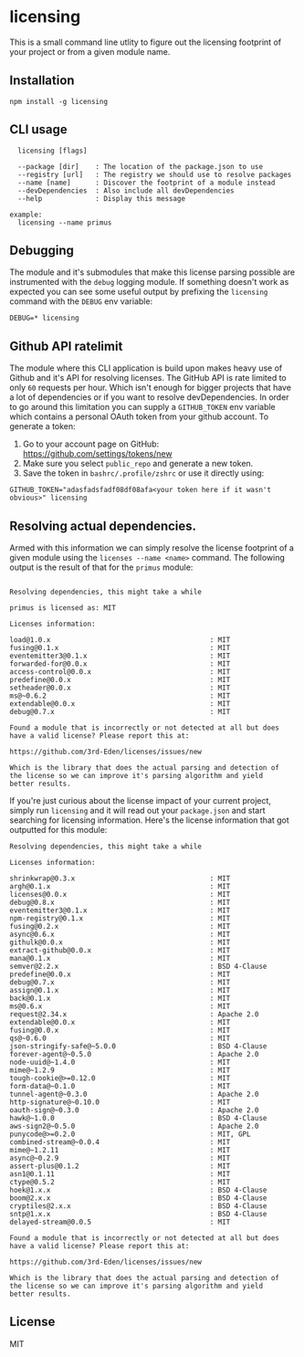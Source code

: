 # licensing

This is a small command line utlity to figure out the licensing footprint of
your project or from a given module name.

## Installation

```
npm install -g licensing
```

## CLI usage

```
  licensing [flags]

  --package [dir]    : The location of the package.json to use
  --registry [url]   : The registry we should use to resolve packages
  --name [name]      : Discover the footprint of a module instead
  --devDependencies  : Also include all devDependencies
  --help             : Display this message

example:
  licensing --name primus
```

## Debugging

The module and it's submodules that make this license parsing possible are
instrumented with the `debug` logging module. If something doesn't work as expected
you can see some useful output by prefixing the `licensing` command with the
`DEBUG` env variable:

```
DEBUG=* licensing
```

## Github API ratelimit

The module where this CLI application is build upon makes heavy use of Github and
it's API for resolving licenses. The GitHub API is rate limited to only `60`
requests per hour. Which isn't enough for bigger projects that have a lot of
dependencies or if you want to resolve devDependencies. In order to go around this
limitation you can supply a `GITHUB_TOKEN` env variable which contains a personal
OAuth token from your github account. To generate a token:

1. Go to your account page on GitHub: https://github.com/settings/tokens/new
2. Make sure you select `public_repo` and generate a new token.
3. Save the token in `bashrc/.profile/zshrc` or use it directly using:

```
GITHUB_TOKEN="adasfadsfadf08df08afa<your token here if it wasn't obvious>" licensing
```

## Resolving actual dependencies.

Armed with this information we can simply resolve the license footprint of a given
module using the `licenses --name <name>` command. The following output is the
result of that for the `primus` module:

```

Resolving dependencies, this might take a while

primus is licensed as: MIT

Licenses information:

load@1.0.x                                       : MIT
fusing@0.1.x                                     : MIT
eventemitter3@0.1.x                              : MIT
forwarded-for@0.0.x                              : MIT
access-control@0.0.x                             : MIT
predefine@0.0.x                                  : MIT
setheader@0.0.x                                  : MIT
ms@~0.6.2                                        : MIT
extendable@0.0.x                                 : MIT
debug@0.7.x                                      : MIT

Found a module that is incorrectly or not detected at all but does
have a valid license? Please report this at:

https://github.com/3rd-Eden/licenses/issues/new

Which is the library that does the actual parsing and detection of
the license so we can improve it's parsing algorithm and yield
better results.

```

If you're just curious about the license impact of your current project, simply
run `licensing` and it will read out your `package.json` and start searching for
licensing information. Here's the license information that got outputted for
this module:

```
Resolving dependencies, this might take a while

Licenses information:

shrinkwrap@0.3.x                                 : MIT
argh@0.1.x                                       : MIT
licenses@0.0.x                                   : MIT
debug@0.8.x                                      : MIT
eventemitter3@0.1.x                              : MIT
npm-registry@0.1.x                               : MIT
fusing@0.2.x                                     : MIT
async@0.6.x                                      : MIT
githulk@0.0.x                                    : MIT
extract-github@0.0.x                             : MIT
mana@0.1.x                                       : MIT
semver@2.2.x                                     : BSD 4-Clause
predefine@0.0.x                                  : MIT
debug@0.7.x                                      : MIT
assign@0.1.x                                     : MIT
back@0.1.x                                       : MIT
ms@0.6.x                                         : MIT
request@2.34.x                                   : Apache 2.0
extendable@0.0.x                                 : MIT
fusing@0.0.x                                     : MIT
qs@~0.6.0                                        : MIT
json-stringify-safe@~5.0.0                       : BSD 4-Clause
forever-agent@~0.5.0                             : Apache 2.0
node-uuid@~1.4.0                                 : MIT
mime@~1.2.9                                      : MIT
tough-cookie@>=0.12.0                            : MIT
form-data@~0.1.0                                 : MIT
tunnel-agent@~0.3.0                              : Apache 2.0
http-signature@~0.10.0                           : MIT
oauth-sign@~0.3.0                                : Apache 2.0
hawk@~1.0.0                                      : BSD 4-Clause
aws-sign2@~0.5.0                                 : Apache 2.0
punycode@>=0.2.0                                 : MIT, GPL
combined-stream@~0.0.4                           : MIT
mime@~1.2.11                                     : MIT
async@~0.2.9                                     : MIT
assert-plus@0.1.2                                : MIT
asn1@0.1.11                                      : MIT
ctype@0.5.2                                      : MIT
hoek@1.x.x                                       : BSD 4-Clause
boom@2.x.x                                       : BSD 4-Clause
cryptiles@2.x.x                                  : BSD 4-Clause
sntp@1.x.x                                       : BSD 4-Clause
delayed-stream@0.0.5                             : MIT

Found a module that is incorrectly or not detected at all but does
have a valid license? Please report this at:

https://github.com/3rd-Eden/licenses/issues/new

Which is the library that does the actual parsing and detection of
the license so we can improve it's parsing algorithm and yield
better results.

```

## License

MIT

